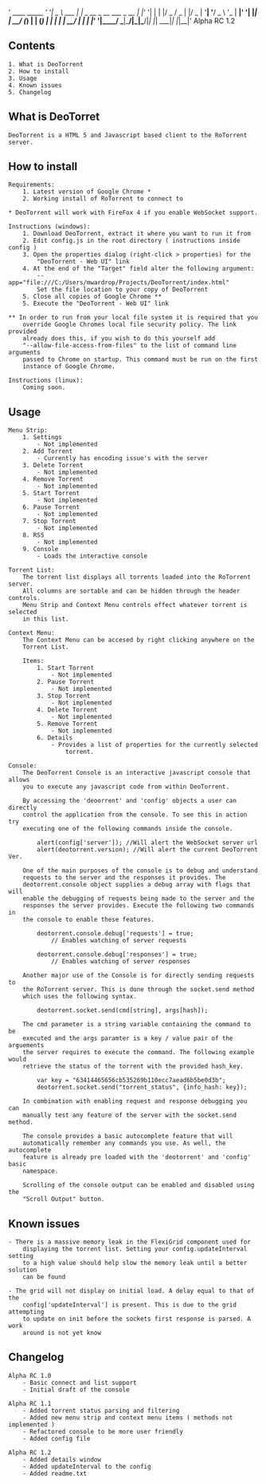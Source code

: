 ' ____           _____                         _'
'|  _ \  ___  __|_   _|__  _ __ _ __ ___ _ __ | |_' 
'| | | |/ _ \/ _ \| |/ _ \| '__| '__/ _ \ '_ \| __|'
'| |_| |  __/ (_) | | (_) | |  | | |  __/ | | | |_' 
'|____/ \___|\___/|_|\___/|_|  |_|  \___|_| |_|\__|'
								Alpha RC 1.2
 
Contents
--------

	1. What is DeoTorrent
	2. How to install
	3. Usage
	4. Known issues
	5. Changelog
	
What is DeoTorret
-----------------

	DeoTorrent is a HTML 5 and Javascript based client to the RoTorrent server.
	
How to install
--------------

	Requirements: 
		1. Latest version of Google Chrome *
		2. Working install of RoTorrent to connect to	

	* DeoTorrent will work with FireFox 4 if you enable WebSocket support.
	
	Instructions (windows):
		1. Download DeoTorrent, extract it where you want to run it from
		2. Edit config.js in the root directory ( instructions inside config )
		3. Open the properties dialog (right-click > properties) for the 
			"DeoTorrent - Web UI" link
		4. At the end of the "Target" field alter the following argument:
			--app="file:///C:/Users/mwardrop/Projects/DeoTorrent/index.html"
			Set the file location to your copy of DeoTorrent
		5. Close all copies of Google Chrome **
		5. Execute the "DeoTorrent - Web UI" link
		
	** In order to run from your local file system it is required that you
		override Google Chromes local file security policy. The link provided
		already does this, if you wish to do this yourself add 
		"--allow-file-access-from-files" to the list of command line arguments
		passed to Chrome on startup. This command must be run on the first 
		instance of Google Chrome.
		
	Instructions (linux):
		Coming soon.
		
Usage
-----

	Menu Strip:
		1. Settings
			- Not implemented
		2. Add Torrent
			- Currently has encoding issue's with the server
		3. Delete Torrent
			- Not implemented
		4. Remove Torrent
			- Not implemented
		5. Start Torrent
			- Not implemented
		6. Pause Torrent
			- Not implemented
		7. Stop Torrent
			- Not implemented
		8. RSS
			- Not implemented
		9. Console
			- Loads the interactive console
	
	Torrent List:
		The torrent list displays all torrents loaded into the RoTorrent server.
		All columns are sortable and can be hidden through the header controls.
		Menu Strip and Context Menu controls effect whatever torrent is selected 
		in this list.
	
	Context Menu:
		The Context Menu can be accesed by right clicking anywhere on the 
		Torrent List.
		
		Items:
			1. Start Torrent
				- Not implemented
			2. Pause Torrent
				- Not implemented
			3. Stop Torrent
				- Not implemented
			4. Delete Torrent
				- Not implemented
			5. Remove Torrent
				- Not implemented
			6. Details
				- Provides a list of properties for the currently selected 
					torrent.
	
	Console:
		The DeoTorrent Console is an interactive javascript console that allows
		you to execute any javascript code from within DeoTorrent.
		
		By accessing the 'deoorrent' and 'config' objects a user can directly 
		control the application from the console. To see this in action try 
		executing one of the following commands inside the console.
		
			alert(config['server']); //Will alert the WebSocket server url
			alert(deotorrent.version); //Will alert the current DeoTorrent Ver.
			
		One of the main purposes of the console is to debug and understand 
		requests to the server and the responses it provides. The 
		deotorrent.console object supplies a debug array with flags that will 
		enable the debugging of requests being made to the server and the 
		responses the server provides. Execute the following two commands in 
		the console to enable these features.
		
			deotorrent.console.debug['requests'] = true;
				// Enables watching of server requests
				
			deotorrent.console.debug['responses'] = true;
				// Enables watching of server responses
		
		Another major use of the Console is for directly sending requests to 
		the RoTorrent server. This is done through the socket.send method 
		which uses the following syntax.
		
			deotorrent.socket.send(cmd[string], args[hash]);
		
		The cmd parameter is a string variable containing the command to be 
		executed and the args paramter is a key / value pair of the arguements
		the server requires to execute the command. The following example would
		retrieve the status of the torrent with the provided hash_key.
		
			var key = "63414465656cb535269b110ecc7aead6b5be0d3b";
			deotorrent.socket.send("torrent_status", {info_hash: key});
		
		In combination with enabling request and response debugging you can
		manually test any feature of the server with the socket.send method.
		
		The console provides a basic autocomplete feature that will 
		automatically remember any commands you use. As well, the autocomplete 
		feature is already pre loaded with the 'deotorrent' and 'config' basic
		namespace.
		
		Scrolling of the console output can be enabled and disabled using the
		"Scroll Output" button.
		

Known issues
------------

	- There is a massive memory leak in the FlexiGrid component used for 
		displaying the torrent list. Setting your config.updateInterval setting 
		to a high value should help slow the memory leak until a better solution
		can be found
		
	- The grid will not display on initial load. A delay equal to that of the 
		config['updateInterval'] is present. This is due to the grid attempting
		to update on init before the sockets first response is parsed. A work
		around is not yet know

Changelog
---------

	Alpha RC 1.0
		- Basic connect and list support
		- Initial draft of the console
		
	Alpha RC 1.1
		- Added torrent status parsing and filtering
		- Added new menu strip and context menu items ( methods not implemented )
		- Refactored console to be more user friendly
		- Added config file
		
	Alpha RC 1.2
		- Added details window
		- Added updateInterval to the config
		- Added readme.txt
		